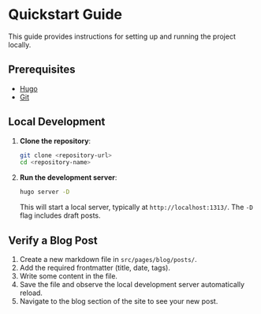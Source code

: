 # Quickstart Guide

This guide provides instructions for setting up and running the project locally.

## Prerequisites

- [Hugo](https://gohugo.io/getting-started/installing/)
- [Git](https://git-scm.com/book/en/v2/Getting-Started-Installing-Git)

## Local Development

1. **Clone the repository**:

    ```bash
    git clone <repository-url>
    cd <repository-name>
    ```

2. **Run the development server**:

    ```bash
    hugo server -D
    ```

    This will start a local server, typically at `http://localhost:1313/`. The `-D` flag includes draft posts.

## Verify a Blog Post

1. Create a new markdown file in `src/pages/blog/posts/`.
2. Add the required frontmatter (title, date, tags).
3. Write some content in the file.
4. Save the file and observe the local development server automatically reload.
5. Navigate to the blog section of the site to see your new post.
